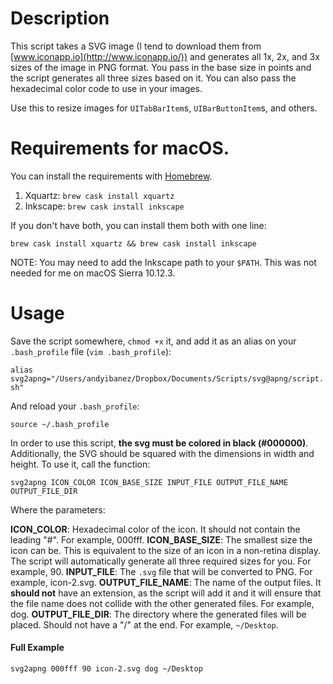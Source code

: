 # Description

This script takes a SVG image (I tend to download them from [www.iconapp.io](http://www.iconapp.io/)) and generates all 1x, 2x, and 3x sizes of the image in PNG format. You pass in the base size in points and the script generates all three sizes based on it. You can also pass the hexadecimal color code to use in your images.

Use this to resize images for `UITabBarItem`s, `UIBarButtonItem`s, and others.

# Requirements for macOS.

You can install the requirements with [Homebrew](https://brew.sh).

1. Xquartz: `brew cask install xquartz`
2. Inkscape: `brew cask install inkscape`

If you don't have both, you can install them both with one line:

`brew cask install xquartz && brew cask install inkscape`

NOTE: You may need to add the Inkscape path to your `$PATH`. This was not needed for me on macOS Sierra 10.12.3.

# Usage

Save the script somewhere, `chmod +x` it, and add it as an alias on your `.bash_profile` file (`vim .bash_profile`):

`alias svg2apng="/Users/andyibanez/Dropbox/Documents/Scripts/svg@apng/script.sh"`

And reload your `.bash_profile`:

`source ~/.bash_profile`

In order to use this script, **the svg must be colored in black (#000000)**. Additionally, the SVG should be squared with the dimensions in width and height. To use it, call the function:

`svg2apng ICON_COLOR ICON_BASE_SIZE INPUT_FILE OUTPUT_FILE_NAME OUTPUT_FILE_DIR`

Where the parameters:

**ICON_COLOR**: Hexadecimal color of the icon. It should not contain the leading "#". For example, 000fff.
**ICON_BASE_SIZE**: The smallest size the icon can be. This is equivalent to the size of an icon in a non-retina display. The script will automatically generate all three required sizes for you. For example, 90.
**INPUT_FILE**: The `.svg` file that will be converted to PNG. For example, icon-2.svg.
**OUTPUT_FILE_NAME**: The name of the output files. It **should not** have an extension, as the script will add it and it will ensure that the file name does not collide with the other generated files. For example, dog.
**OUTPUT_FILE_DIR**: The directory where the generated files will be placed. Should not have a "/" at the end. For example, `~/Desktop`.

#### Full Example

`svg2apng 000fff 90 icon-2.svg dog ~/Desktop`

